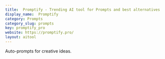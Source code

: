 ```yaml
---
title:  Promptify - Trending AI tool for Prompts and best alternatives
display_name:  Promptify
category: Prompts
category_slug: prompts
key: promptify_pro
website: https://promptify.pro/
layout: aitool
---
```


Auto-prompts for creative ideas.
